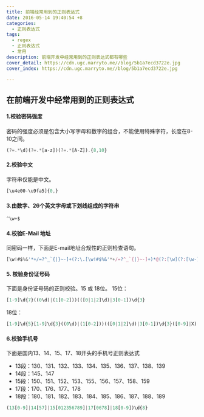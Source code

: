 ```yaml
---
title: 前端经常用到的正则表达式
date: 2016-05-14 19:40:54 +8
categories:
  - 正则表达式
tags:
  - regex
  - 正则表达式
  - 常用
description: 前端开发中经常用到的正则表达式都有哪些
cover_detail: https://cdn.ugc.marryto.me//blog/5b1a7ecd3722e.jpg
cover_index: https://cdn.ugc.marryto.me//blog/5b1a7ecd3722e.jpg

---
```

## 在前端开发中经常用到的正则表达式
#### 1.校验密码强度
密码的强度必须是包含大小写字母和数字的组合，不能使用特殊字符，长度在8-10之间。
  ```javascript
  (?=.*\d)(?=.*[a-z])(?=.*[A-Z]).{8,10}
  ```
#### 2.校验中文
字符串仅能是中文。
  ```javascript
  [\u4e00-\u9fa5]{0,}
  ```
#### 3.由数字、26个英文字母或下划线组成的字符串
  ```javascript
  ^\w+$
  ```
#### 4.校验E-Mail 地址
同密码一样，下面是E-mail地址合规性的正则检查语句。
  ```javascript
  [\w!#$%&'*+/=?^_`{|}~-]+(?:\.[\w!#$%&'*+/=?^_`{|}~-]+)*@(?:[\w](?:[\w-]*[\w])?\.)+[\w](?:[\w-]*[\w])?
  ```
#### 5. 校验身份证号码
下面是身份证号码的正则校验。15 或 18位。
15位：
  ```javascript
  [1-9]\d{7}((0\d)|(1[0-2]))(([0|1|2]\d)|3[0-1])\d{3}
  ```
18位：
  ```javascript
  [1-9]\d{5}[1-9]\d{3}((0\d)|(1[0-2]))(([0|1|2]\d)|3[0-1])\d{3}([0-9]|X)
  ```
#### 6.校验手机号
下面是国内13、14、15、17、18开头的手机号正则表达式
* 13段：130、131、132、133、134、135、136、137、138、139
* 14段：145、147
* 15段：150、151、152、153、155、156、157、158、159
* 17段：170、176、177、178
* 18段：180、181、182、183、184、185、186、187、188、189

```javascript
(13[0-9]|14[57]|15[012356789]|17[0678]|18[0-9])\d{8}
```
